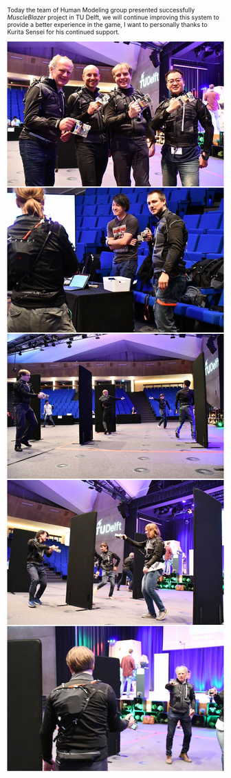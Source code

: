 Today the team of Human Modeling group presented successfully *MuscleBlazer* project in TU Delft,
we will continue improving this system to provide a better experience in the game, I want to personally thanks to Kurita Sensei for his continued support.

<img src="Assets/M1.jpg" width="600">

<img src="Assets/M2.jpg" width="600">

<img src="Assets/M3.jpg" width="600">

<img src="Assets/M4.jpg" width="600">

<img src="Assets/M5.jpg" width="600">
